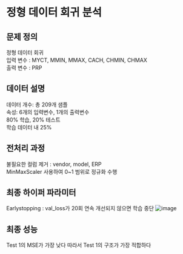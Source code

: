# 정형 데이터 회귀 분석

## 문제 정의
정형 데이터 회귀  
입력 변수 : MYCT, MMIN, MMAX, CACH, CHMIN, CHMAX  
출력 변수 : PRP

## 데이터 설명
데이터 개수:  총 209개 샘플  
속성: 6개의 입력변수, 1개의 출력변수  
80% 학습, 20% 테스트  
학습 데이터 내 25%

## 전처리 과정 
불필요한 컬럼 제거 : vendor, model, ERP  
MinMaxScaler 사용하여 0~1 범위로 정규화 수행

## 최종 하이퍼 파라미터
Earlystopping : val_loss가 20회 연속 개선되지 않으면 학습 중단
![image](https://github.com/user-attachments/assets/e1971825-c488-4cff-aa85-2dbdb7cd51b9)


## 최종 성능 
Test 1의 MSE가 가장 낮다 따라서 Test 1의 구조가 가장 적합하다
